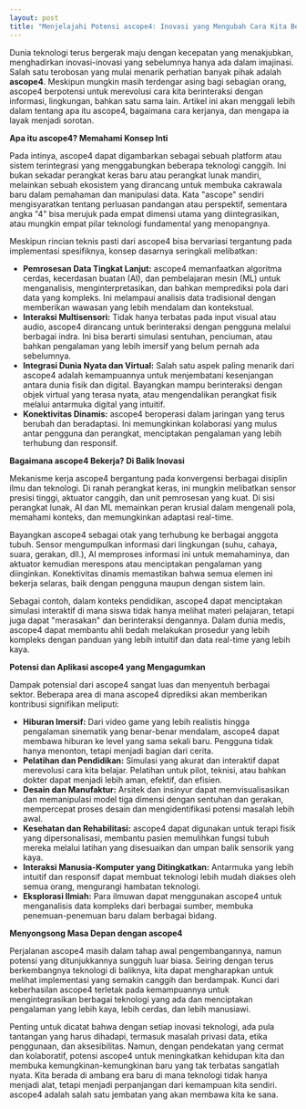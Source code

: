 ```yaml
---
layout: post
title: "Menjelajahi Potensi ascope4: Inovasi yang Mengubah Cara Kita Berinteraksi"
---
```


Dunia teknologi terus bergerak maju dengan kecepatan yang menakjubkan, menghadirkan inovasi-inovasi yang sebelumnya hanya ada dalam imajinasi. Salah satu terobosan yang mulai menarik perhatian banyak pihak adalah **ascope4**. Meskipun mungkin masih terdengar asing bagi sebagian orang, ascope4 berpotensi untuk merevolusi cara kita berinteraksi dengan informasi, lingkungan, bahkan satu sama lain. Artikel ini akan menggali lebih dalam tentang apa itu ascope4, bagaimana cara kerjanya, dan mengapa ia layak menjadi sorotan.

**Apa itu ascope4? Memahami Konsep Inti**

Pada intinya, ascope4 dapat digambarkan sebagai sebuah platform atau sistem terintegrasi yang menggabungkan beberapa teknologi canggih. Ini bukan sekadar perangkat keras baru atau perangkat lunak mandiri, melainkan sebuah ekosistem yang dirancang untuk membuka cakrawala baru dalam pemahaman dan manipulasi data. Kata "ascope" sendiri mengisyaratkan tentang perluasan pandangan atau perspektif, sementara angka "4" bisa merujuk pada empat dimensi utama yang diintegrasikan, atau mungkin empat pilar teknologi fundamental yang menopangnya.

Meskipun rincian teknis pasti dari ascope4 bisa bervariasi tergantung pada implementasi spesifiknya, konsep dasarnya seringkali melibatkan:

*   **Pemrosesan Data Tingkat Lanjut:** ascope4 memanfaatkan algoritma cerdas, kecerdasan buatan (AI), dan pembelajaran mesin (ML) untuk menganalisis, menginterpretasikan, dan bahkan memprediksi pola dari data yang kompleks. Ini melampaui analisis data tradisional dengan memberikan wawasan yang lebih mendalam dan kontekstual.
*   **Interaksi Multisensori:** Tidak hanya terbatas pada input visual atau audio, ascope4 dirancang untuk berinteraksi dengan pengguna melalui berbagai indra. Ini bisa berarti simulasi sentuhan, penciuman, atau bahkan pengalaman yang lebih imersif yang belum pernah ada sebelumnya.
*   **Integrasi Dunia Nyata dan Virtual:** Salah satu aspek paling menarik dari ascope4 adalah kemampuannya untuk menjembatani kesenjangan antara dunia fisik dan digital. Bayangkan mampu berinteraksi dengan objek virtual yang terasa nyata, atau mengendalikan perangkat fisik melalui antarmuka digital yang intuitif.
*   **Konektivitas Dinamis:** ascope4 beroperasi dalam jaringan yang terus berubah dan beradaptasi. Ini memungkinkan kolaborasi yang mulus antar pengguna dan perangkat, menciptakan pengalaman yang lebih terhubung dan responsif.

**Bagaimana ascope4 Bekerja? Di Balik Inovasi**

Mekanisme kerja ascope4 bergantung pada konvergensi berbagai disiplin ilmu dan teknologi. Di ranah perangkat keras, ini mungkin melibatkan sensor presisi tinggi, aktuator canggih, dan unit pemrosesan yang kuat. Di sisi perangkat lunak, AI dan ML memainkan peran krusial dalam mengenali pola, memahami konteks, dan memungkinkan adaptasi real-time.

Bayangkan ascope4 sebagai otak yang terhubung ke berbagai anggota tubuh. Sensor mengumpulkan informasi dari lingkungan (suhu, cahaya, suara, gerakan, dll.), AI memproses informasi ini untuk memahaminya, dan aktuator kemudian merespons atau menciptakan pengalaman yang diinginkan. Konektivitas dinamis memastikan bahwa semua elemen ini bekerja selaras, baik dengan pengguna maupun dengan sistem lain.

Sebagai contoh, dalam konteks pendidikan, ascope4 dapat menciptakan simulasi interaktif di mana siswa tidak hanya melihat materi pelajaran, tetapi juga dapat "merasakan" dan berinteraksi dengannya. Dalam dunia medis, ascope4 dapat membantu ahli bedah melakukan prosedur yang lebih kompleks dengan panduan yang lebih intuitif dan data real-time yang lebih kaya.

**Potensi dan Aplikasi ascope4 yang Mengagumkan**

Dampak potensial dari ascope4 sangat luas dan menyentuh berbagai sektor. Beberapa area di mana ascope4 diprediksi akan memberikan kontribusi signifikan meliputi:

*   **Hiburan Imersif:** Dari video game yang lebih realistis hingga pengalaman sinematik yang benar-benar mendalam, ascope4 dapat membawa hiburan ke level yang sama sekali baru. Pengguna tidak hanya menonton, tetapi menjadi bagian dari cerita.
*   **Pelatihan dan Pendidikan:** Simulasi yang akurat dan interaktif dapat merevolusi cara kita belajar. Pelatihan untuk pilot, teknisi, atau bahkan dokter dapat menjadi lebih aman, efektif, dan efisien.
*   **Desain dan Manufaktur:** Arsitek dan insinyur dapat memvisualisasikan dan memanipulasi model tiga dimensi dengan sentuhan dan gerakan, mempercepat proses desain dan mengidentifikasi potensi masalah lebih awal.
*   **Kesehatan dan Rehabilitasi:** ascope4 dapat digunakan untuk terapi fisik yang dipersonalisasi, membantu pasien memulihkan fungsi tubuh mereka melalui latihan yang disesuaikan dan umpan balik sensorik yang kaya.
*   **Interaksi Manusia-Komputer yang Ditingkatkan:** Antarmuka yang lebih intuitif dan responsif dapat membuat teknologi lebih mudah diakses oleh semua orang, mengurangi hambatan teknologi.
*   **Eksplorasi Ilmiah:** Para ilmuwan dapat menggunakan ascope4 untuk menganalisis data kompleks dari berbagai sumber, membuka penemuan-penemuan baru dalam berbagai bidang.

**Menyongsong Masa Depan dengan ascope4**

Perjalanan ascope4 masih dalam tahap awal pengembangannya, namun potensi yang ditunjukkannya sungguh luar biasa. Seiring dengan terus berkembangnya teknologi di baliknya, kita dapat mengharapkan untuk melihat implementasi yang semakin canggih dan berdampak. Kunci dari keberhasilan ascope4 terletak pada kemampuannya untuk mengintegrasikan berbagai teknologi yang ada dan menciptakan pengalaman yang lebih kaya, lebih cerdas, dan lebih manusiawi.

Penting untuk dicatat bahwa dengan setiap inovasi teknologi, ada pula tantangan yang harus dihadapi, termasuk masalah privasi data, etika penggunaan, dan aksesibilitas. Namun, dengan pendekatan yang cermat dan kolaboratif, potensi ascope4 untuk meningkatkan kehidupan kita dan membuka kemungkinan-kemungkinan baru yang tak terbatas sangatlah nyata. Kita berada di ambang era baru di mana teknologi tidak hanya menjadi alat, tetapi menjadi perpanjangan dari kemampuan kita sendiri. ascope4 adalah salah satu jembatan yang akan membawa kita ke sana.

